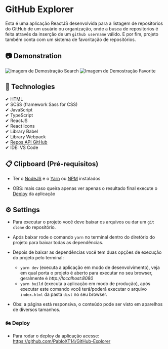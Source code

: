 # GitHub Explorer
Esta é uma aplicação ReactJS desenvolvida para a listagem de repositorios do GitHub de um usuário ou organização, onde a busca de repositorios é feita através da inserção de um `github username` válido. E por fim, projeto também conta com um sistema de favoritação de repositórios.

## 📷 Demonstration
<img src="./src/assets/Demonstration-GitHub-Explorer-Search.gif" alt="Imagem de Demostração Search">
<img src="./src/assets/Demonstration-GitHub-Explorer-Favorite.gif" alt="Imagem de Demostração Favorite">

## 🚀 Technologies
✔ HTML
<br>
✔ SCSS (framework Sass for CSS)
<br>
✔ JavaScript
<br> 
✔ TypeScript
<br>
✔ ReactJS
<br>
✔ React Icons
<br>
✔ Library Babel
<br>
✔ Library Webpack
<br/>
✔ [Repos API GitHub](https://docs.github.com/en/rest/reference/repos)
<br>
✔ IDE: VS Code

## 📋 Clipboard (Pré-requisitos)
- Ter o [NodeJS](https://nodejs.org/en/) e o [Yarn](https://yarnpkg.com/) ou [NPM](https://www.npmjs.com/) instalados
* OBS: mais caso queira apenas ver apenas o resultado final execute o <a href="### 🏍 Deploy">Deploy</a> da aplicação

## ⚙ Settings
* Para executar o projeto você deve baixar os arquivos ou dar um `git clone` do repositório.
* Após baixar rode o comando `yarn` no terminal dentro do diretório do projeto para baixar todas as dependências.
* Depois de baixar as dependências você tem duas opções de execução do projeto pelo terminal:
    - `yarn dev` (executa a aplicação em modo de desenvolvimento), veja em qual porta o projeto é aberto para executar no seu browser, geralmente é _http://localhost:8080_
    - `yarn build` (executa a aplicação em modo de produção), após executar este comando você terá/poderá executar o arquivo `index.html` da pasta `dist` no seu browser.  

* Obs: a página está responsiva, o conteúdo pode ser visto em aparelhos de diversos tamanhos.

### 🏍 Deploy
* Para rodar o deploy da aplicação acesse: https://github.com/PabloXT14/GitHub-Explorer
